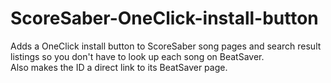 # ScoreSaber-OneClick-install-button
Adds a OneClick install button to ScoreSaber song pages and search result listings so you don't have to look up each song on BeatSaver. <br>Also makes the ID a direct link to its BeatSaver page.
